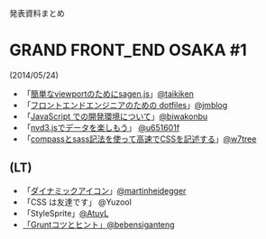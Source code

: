 発表資料まとめ

# GRAND FRONT_END OSAKA #1

(2014/05/24)

 - 「[簡単なviewportのためにsagen.js](http://www.slideshare.net/taikiken/viewport-sagenjs)」[@taikiken](https://github.com/taikiken)
 - 「[フロントエンドエンジニアのための dotfiles](https://speakerdeck.com/jmblog/hurontoendoenziniafalsetamefalse-dotfiles)」[@jmblog](https://github.com/jmblog)
 - 「[JavaScript での開発環境について](http://www.slideshare.net/HigashigawaRyo/ss-35070487)」[@biwakonbu](https://github.com/biwakonbu)
 - 「[nvd3.jsでデータを楽しもう](http://www.slideshare.net/kousuketakeuhi/grand-font-engineerosaka1st)」 [@u651601f](https://github.com/u651601f)
 - 「[compassとsass記法を使って高速でCSSを記述する](https://github.com/w7tree/compass_test)」[@w7tree](https://github.com/w7tree)

## (LT)

 - 「[ダイナミックアイコン](https://github.com/grand-front-end-osaka/presentations/tree/master/gfeo1/dynamic_icons)」[@martinheidegger](https://github.com/martinheidegger)
 - 「CSS は友達です」 @Yuzool
 - 「StyleSprite」[@AtuyL](https://github.com/AtuyL)
 - [「Gruntコツとヒント」](https://github.com/bebensiganteng/frontend-boilerplate)[@bebensiganteng](https://github.com/bebensiganteng)
